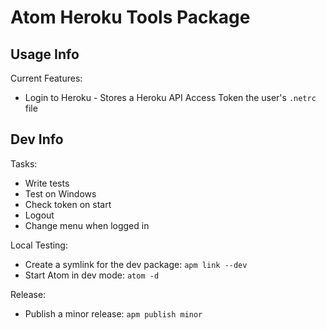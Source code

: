 # Atom Heroku Tools Package

Usage Info
----------

Current Features:

* Login to Heroku - Stores a Heroku API Access Token the user's `.netrc` file


Dev Info
--------

Tasks:

* Write tests
* Test on Windows
* Check token on start
* Logout
* Change menu when logged in

Local Testing:

* Create a symlink for the dev package: `apm link --dev`
* Start Atom in dev mode: `atom -d`

Release:

* Publish a minor release: `apm publish minor`
